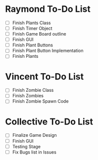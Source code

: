 # Raymond To-Do List
- [ ] Finish Plants Class
- [ ] Finish Timer Object
- [ ] Finish Game Board outline
- [ ] Finish GUI
- [ ] Finish Plant Buttons
- [ ] Finish Plant Button Implementation
- [ ] Finish Plants

# Vincent To-Do List
- [ ] Finish Zombie Class
- [ ] Finish Zombies
- [ ] Finish Zombie Spawn Code

# Collective To-Do List
- [ ] Finalize Game Design 
- [ ] Finish GUI
- [ ] Testing Stage
- [ ] Fix Bugs list in Issues
